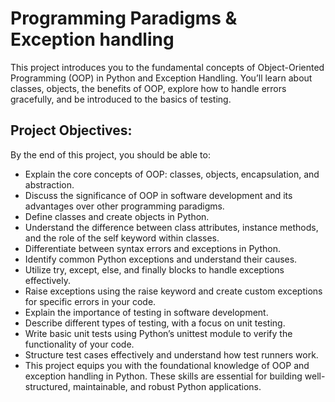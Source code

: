 # Programming Paradigms & Exception handling
This project introduces you to the fundamental concepts of Object-Oriented Programming (OOP) in Python and Exception Handling. You’ll learn about classes, objects, the benefits of OOP, explore how to handle errors gracefully, and be introduced to the basics of testing.

## Project Objectives:
By the end of this project, you should be able to:

- Explain the core concepts of OOP: classes, objects, encapsulation, and abstraction.
- Discuss the significance of OOP in software development and its advantages over other programming paradigms.
- Define classes and create objects in Python.
- Understand the difference between class attributes, instance methods, and the role of the self keyword within classes.
- Differentiate between syntax errors and exceptions in Python.
- Identify common Python exceptions and understand their causes.
- Utilize try, except, else, and finally blocks to handle exceptions effectively.
- Raise exceptions using the raise keyword and create custom exceptions for specific errors in your code.
- Explain the importance of testing in software development.
- Describe different types of testing, with a focus on unit testing.
- Write basic unit tests using Python’s unittest module to verify the functionality of your code.
- Structure test cases effectively and understand how test runners work.
- This project equips you with the foundational knowledge of OOP and exception handling in Python. These skills are essential for building well-structured, maintainable, and robust Python applications.